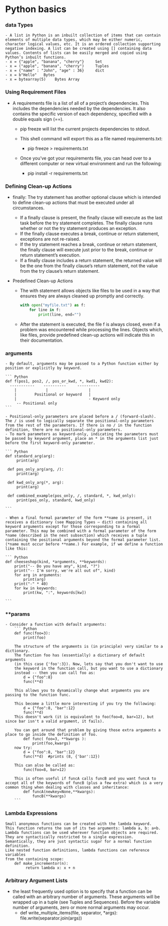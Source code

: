 # Python basics


### data Types

    - A list in Python is an inbuilt collection of items that can contain elements of multiple data types, which may be either numeric, character logical values, etc. It is an ordered collection supporting negative indexing. A list can be created using [] containing data values. Contents of lists can be easily merged and copied using Python’s inbuilt functions. 
    - x = {"apple", "banana", "cherry"}     Set
    - x = ("apple", "banana", "cherry")     Tuples
    - x = {"name" : "John", "age" : 36}     dict
    - x = b"Hello"   Bytes
    - x = bytearray(5)    Bytes Array


### Using Requirement Files
- A requirements file is a list of all of a project’s dependencies. This includes the dependencies needed by the dependencies. It also contains the specific version of each dependency, specified with a double equals sign (==).

    - pip freeze will list the current projects dependencies to stdout.
    - This shell command will export this as a file named requirements.txt:
        - pip freeze > requirements.txt

    - Once you’ve got your requirements file, you can head over to a different computer or new virtual environment and run the following:
        - pip install -r requirements.txt
        
### Defining Clean-up Actions
- finally: The try statement has another optional clause which is intended to define clean-up actions that must be executed under all circumstances.        
    - If a finally clause is present, the finally clause will execute as the last task before the try statement completes. The finally clause runs whether or not the try statement produces an exception. 
    - If the finally clause executes a break, continue or return statement, exceptions are not re-raised.
    - If the try statement reaches a break, continue or return statement, the finally clause will execute just prior to the break, continue or return statement’s execution.
    - If a finally clause includes a return statement, the returned value will be the one from the finally clause’s return statement, not the value from the try clause’s return statement.

- Predefined Clean-up Actions
    - The with statement allows objects like files to be used in a way that ensures they are always cleaned up promptly and correctly.
        ``` Python
        with open("myfile.txt") as f:
            for line in f:
                print(line, end="")
        ```
    - After the statement is executed, the file f is always closed, even if a problem was encountered while processing the lines. Objects which, like files, provide predefined clean-up actions will indicate this in their documentation.
    
### arguments
    - By default, arguments may be passed to a Python function either by position or explicitly by keyword.

    ``` Python
    def f(pos1, pos2, /, pos_or_kwd, *, kwd1, kwd2):
      -----------    ----------     ----------
        |             |                  |
        |        Positional or keyword   |
        |                                - Keyword only
         -- Positional only
    ```
    
    - Positional-only parameters are placed before a / (forward-slash). The / is used to logically separate the positional-only parameters from the rest of the parameters. If there is no / in the function definition, there are no positional-only parameters.
    - To mark parameters as keyword-only, indicating the parameters must be passed by keyword argument, place an * in the arguments list just before the first keyword-only parameter.

    ``` Python
    def standard_arg(arg):
         print(arg)
    
     def pos_only_arg(arg, /):
         print(arg)

     def kwd_only_arg(*, arg):
         print(arg)
        
     def combined_example(pos_only, /, standard, *, kwd_only):
         print(pos_only, standard, kwd_only)
    
    ```

    - When a final formal parameter of the form **name is present, it receives a dictionary (see Mapping Types — dict) containing all keyword arguments except for those corresponding to a formal parameter. This may be combined with a formal parameter of the form *name (described in the next subsection) which receives a tuple containing the positional arguments beyond the formal parameter list. (*name must occur before **name.) For example, if we define a function like this:
    
    ``` Python
    def cheeseshop(kind, *arguments, **keywords):
        print("-- Do you have any", kind, "?")
        print("-- I'm sorry, we're all out of", kind)
        for arg in arguments:
            print(arg)
        print("-" * 40)
        for kw in keywords:
            print(kw, ":", keywords[kw])
        
    ```

### **params

    - Consider a function with default arguments:
        ``` Python
        def func(foo=3):
            print(foo)
            
        The structure of the arguments is (in principle) very similar to a dictionary. 
        The function foo has (essentially) a dictionary of default arguments 
        (in this case {'foo':3}). Now, lets say that you don't want to use 
        the keyword in the function call, but you want to use a dictionary 
        instead -- then you can call foo as:
            d = {"foo":8}
            func(**d)
        
        This allows you to dynamically change what arguments you are passing to the function func.

        This become a little more interesting if you try the following:
            d = {"foo":8, "bar":12}
            func(**d)
        This doesn't work (it is equivalent to foo(foo=8, bar=12), but since bar isn't a valid argument, it fails).
        
        You can get around that problem by giving those extra arguments a place to go inside the definition of foo.
            def func( foo=3, **kwargs ):
                print(foo,kwargs)
        now try:
            d = {"foo":8, "bar":12}
            func(**d)  #prints (8, {'bar':12})        
            
        This can also be called as:
            func(foo=8, bar=12)
        
        This is often useful if funcA calls funcB and you want funcA to accept all of the keywords of funcB (plus a few extra) which is a very common thing when dealing with classes and inheritance:
            def funcA(newkey=None,**kwargs): 
                funcB(**kwargs)    
        ```
        
###     Lambda Expressions

    Small anonymous functions can be created with the lambda keyword. 
    This function returns the sum of its two arguments: lambda a, b: a+b. 
    Lambda functions can be used wherever function objects are required. 
    They are syntactically restricted to a single expression. 
    Semantically, they are just syntactic sugar for a normal function definition. 
    Like nested function definitions, lambda functions can reference variables 
    from the containing scope:
        def make_incrementor(n):
             return lambda x: x + n

### Arbitrary Argument Lists
 - the least frequently used option is to specify that a function can be called with an arbitrary number of arguments. These arguments will be wrapped up in a tuple (see Tuples and Sequences). Before the variable number of arguments, zero or more normal arguments may occur.
    - def write_multiple_items(file, separator, *args):
        file.write(separator.join(args))















